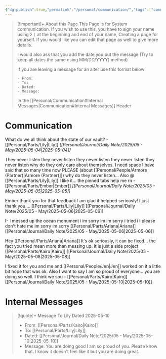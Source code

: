 ```yaml
---
{"dg-publish":true,"permalink":"/personal/communication/","tags":["communication","System"],"noteIcon":""}
---
```


> [!important]+ About this Page
> This Page is for System communication. If you wish to use this, you have to sign your name using 2 ``[`` at the beginning and end of your name, Creating a page for yourself. If you would like you can edit that page as well to give more details. 
> 
> I would also ask that you add the date you put the message (Try to keep all dates the same using MM/DD/YYYY) method) 
> 
> If you are leaving a message for an alter use this format below 
> ```
> - From:  
> - To:  
> - Dated: 
> - Message: 
> ```
> In the [[Personal/Communication#Internal Messages\|Communication#Internal Messages]] Header

# Communication

What do we all think about the state of our vault? - [[Personal/Parts/Lily\|Lily]] *[[Personal/Journal/Daily Note/2025/05 - May/2025-05-04\|2025-05-04]]*

They never listen they never listen they never listen they never listen they never listen why do they only care about themselves. I need space I have said that so many time now PLEASE (about [[Personal/People/Armore (Partner)\|Armore (Partner)]]) why do they never listen... Also @ [[Personal/Parts/Lily\|Lily]] I like it... the pinned tabs help me rn - [[Personal/Parts/Ember\|Ember]] *[[Personal/Journal/Daily Note/2025/05 - May/2025-05-05\|2025-05-05]]*

Ember thank you for that feedback I am glad it helpped seriously! I just thank you.... [[Personal/Parts/Lily\|Lily]] [[Personal/Journal/Daily Note/2025/05 - May/2025-05-06\|2025-05-06]]

I- I messed up the ocean monument i im sorry im im sorry i tried i i please don't hate me im sorry im sorry [[Personal/Parts/Ariana\|Ariana]] [[Personal/Journal/Daily Note/2025/05 - May/2025-05-06\|2025-05-06]]

Hey [[Personal/Parts/Ariana\|Ariana]] It's ok seriously, it can be fixed... the fact you tried mean more than messing up. It is just a side project [[Personal/Parts/Kairo\|Kairo]] [[Personal/Journal/Daily Note/2025/05 - May/2025-05-08\|2025-05-08]]

I fixed it for you and me and [[Personal/People/Jen\|Jen]] worked on it a little bit hope that was ok. Also I want to say I am so proud of everyone... you are doing so well. I think we sou -  [[Personal/Parts/Kairo\|Kairo]] [[Personal/Journal/Daily Note/2025/05 - May/2025-05-10\|2025-05-10]]
# Internal Messages
> [!quote]+ Message To Lily Dated 2025-05-10
> 
> - From:  [[Personal/Parts/Kairo\|Kairo]]
> - To:  [[Personal/Parts/Lily\|Lily]]
> - Dated: [[Personal/Journal/Daily Note/2025/05 - May/2025-05-10\|2025-05-10]]
> - Message: You are doing good I am so proud of you. Please know that.  I know it doesn't feel like it but you are doing great. 


